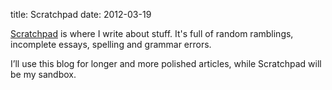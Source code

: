 title: Scratchpad
date: 2012-03-19

[Scratchpad][1] is where I write about stuff. It's full of random ramblings,
incomplete essays, spelling and grammar errors.

I’ll use this blog for longer and more polished articles, while Scratchpad
will be my sandbox.

[1]: http://henry.precheur.org/scratchpad/
